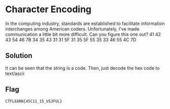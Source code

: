 # Character Encoding

In the computing industry, standards are established to facilitate information interchanges among American coders. Unfortunately, I've made communication a little bit more difficult. Can you figure this one out? 41 42 43 54 46 7B 34 35 43 31 31 5F 31 35 5F 55 35 33 46 55 4C 7D

## Solution

It can be seen that the string is a code. Then, just decode the hex code to text/ascii

## Flag
    CTFLEARN{45C11_15_U53FUL}